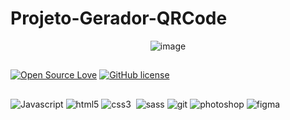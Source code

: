 # Projeto-Gerador-QRCode


 <p align="center">
  <img src="https://user-images.githubusercontent.com/108281436/192768715-8d912329-3d62-4310-a54f-f2389dbda41c.png" alt="image"/>
</p>

 ##
 
[![Open Source Love](https://badges.frapsoft.com/os/v1/open-source-175x29.png?v=103)](https://github.com/ellerbrock/open-source-badges/)
[![GitHub license](https://img.shields.io/github/license/Naereen/StrapDown.js.svg)](https://github.com/Naereen/StrapDown.js/blob/master/LICENSE)

 ##
 ![Javascript](https://img.shields.io/badge/JavaScript-F7DF1E?style=for-the-badge&logo=javascript&logoColor=black")
 <img src="https://img.shields.io/badge/HTML5-E34F26?style=for-the-badge&logo=html5&logoColor=white" alt="html5">
  <img src="https://img.shields.io/badge/CSS3-1572B6?style=for-the-badge&logo=css3&logoColor=white" alt="css3">
   <img src="https://img.shields.io/badge/Sass-CC6699?style=for-the-badge&logo=sass&logoColor=white" alt="">
    <img src="https://img.shields.io/badge/Bootstrap-563D7C?style=for-the-badge&logo=bootstrap&logoColor=white" alt="sass">
     <img src="https://img.shields.io/badge/Git-E34F26?style=for-the-badge&logo=git&logoColor=white" alt="git">
      <img src="https://img.shields.io/badge/Adobe%20Photoshop-31A8FF?style=for-the-badge&logo=Adobe%20Photoshop&logoColor=black" alt="photoshop">
       <img src="https://img.shields.io/badge/Figma-F24E1E?style=for-the-badge&logo=figma&logoColor=white" alt="figma">
